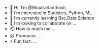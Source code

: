 - 👋 Hi, I’m @BhadraSanthosh
- 👀 I’m interested in Statistics, Python, ML
- 🌱 I’m currently learning Bsc.Data Science
- 💞️ I’m looking to collaborate on ...
- 📫 How to reach me ...
- 😄 Pronouns: ...
- ⚡ Fun fact: ...

<!---
BhadraSanthosh/BhadraSanthosh is a ✨ special ✨ repository because its `README.md` (this file) appears on your GitHub profile.
You can click the Preview link to take a look at your changes.
--->
